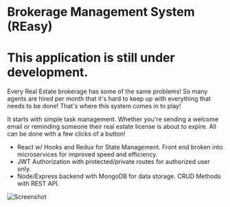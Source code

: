 # Brokerage Management System (REasy)

# This application is still under development.

Every Real Estate brokerage has some of the same problems! So many agents are hired per month that it's hard to keep up with everything that needs to be done! That's where this system comes in to play!

It starts with simple task management. Whether you're sending a welcome email or reminding someone their real estate license is about to expire. All can be done with a few clicks of a button!

- React w/ Hooks and Redux for State Management. Front end broken into microservices for improved speed and efficiency. 
- JWT Authorization with protected/private routes for authorized user only.
- Node/Express backend with MongoDB for data storage. CRUD Methods with REST API.

![Screenshot](REasy.png)

